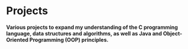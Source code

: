 # Projects
<b>Various projects to expand my understanding of the C programming language, data structures and algorithms, as well as Java and Object-Oriented Programming (OOP) principles.</b>
